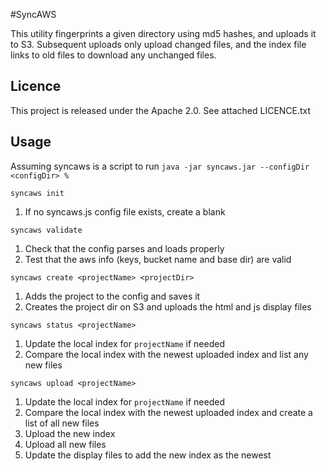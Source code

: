 #SyncAWS

This utility fingerprints a given directory using md5 hashes, and uploads it to S3.
Subsequent uploads only upload changed files, and the index file links to old files
to download any unchanged files.

## Licence
This project is released under the Apache 2.0. See attached LICENCE.txt

## Usage
Assuming syncaws is a script to run `java -jar syncaws.jar --configDir <configDir> %`

`syncaws init`

1. If no syncaws.js config file exists, create a blank

`syncaws validate`

1. Check that the config parses and loads properly
2. Test that the aws info (keys, bucket name and base dir) are valid 

`syncaws create <projectName> <projectDir>`

1. Adds the project to the config and saves it
2. Creates the project dir on S3 and uploads the html and js display files

`syncaws status <projectName>`

1. Update the local index for `projectName` if needed
2. Compare the local index with the newest uploaded index and list any new files

`syncaws upload <projectName>`

1. Update the local index for `projectName` if needed
2. Compare the local index with the newest uploaded index and create a list of all new files
3. Upload the new index
4. Upload all new files
5. Update the display files to add the new index as the newest
